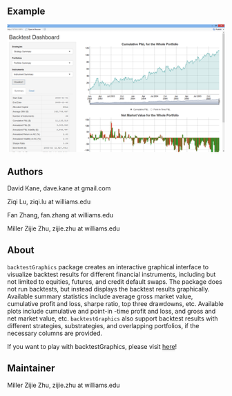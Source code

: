 Example
--------------------------------------------------------
![](bg1.png)

Authors
--------------------------------------------------------

David Kane, dave.kane at gmail.com

Ziqi Lu, ziqi.lu at williams.edu

Fan Zhang, fan.zhang at williams.edu

Miller Zijie Zhu, zijie.zhu at williams.edu

About
-----------------------------------------------------------------------

`backtestGraphics` package creates an interactive graphical interface to visualize backtest results
for different financial instruments, including but not limited to equities, futures, and credit default swaps. The package does
not run backtests, but instead displays the backtest results graphically. Available summary statistics include average gross market value, cumulative profit and loss, sharpe ratio, top three drawdowns, etc. Available plots include cumulative and point-in -time profit and loss, and gross and net market value, etc. `backtestGraphics` also support backtest results with different strategies, substrategies, and overlapping portfolios, if the necessary columns are provided. 

If you want to play with backtestGraphics, please visit [here](https://backtestgraphics.shinyapps.io/backtestGraphics)!

Maintainer
----------------------------------------------------------------------------------------------------
Miller Zijie Zhu, zijie.zhu at williams.edu
